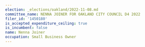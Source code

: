 ```yaml
---
election: _elections/oakland/2022-11-08.md
committee_name: NENNA JOINER FOR OAKLAND CITY COUNCIL D4 2022
filer_id: '1450180'
is_accepted_expenditure_ceiling: true
is_incumbent: false
name: Nenna Joiner
occupation: Small Business Owner
---
```

